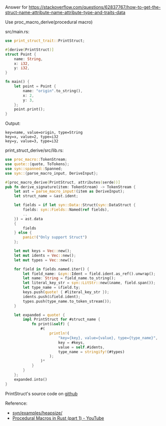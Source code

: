 Answer for https://stackoverflow.com/questions/62837767/how-to-get-the-struct-name-attribute-name-attribute-type-and-traits-data

Use proc_macro_derive(procedural macro)

src/main.rs:

```rust
use print_struct_trait::PrintStruct;

#[derive(PrintStruct)]
struct Point {
    name: String,
    x: i32,
    y: i32,
}

fn main() {
    let point = Point {
        name: "origin".to_string(),
        x: 2,
        y: 3,
    };
    point.print();
}
```

Output:

```
key=name, value=origin, type=String
key=x, value=2, type=i32
key=y, value=3, type=i32
```

print_struct_derive/src/lib.rs:

```rust
use proc_macro::TokenStream;
use quote::{quote, ToTokens};
use syn::spanned::Spanned;
use syn::{parse_macro_input, DeriveInput};

#[proc_macro_derive(PrintStruct, attributes(serde))]
pub fn derive_signature(item: TokenStream) -> TokenStream {
    let ast = parse_macro_input!(item as DeriveInput);
    let struct_name = &ast.ident;

    let fields = if let syn::Data::Struct(syn::DataStruct {
        fields: syn::Fields::Named(ref fields),
        ..
    }) = ast.data
    {
        fields
    } else {
        panic!("Only support Struct")
    };

    let mut keys = Vec::new();
    let mut idents = Vec::new();
    let mut types = Vec::new();

    for field in fields.named.iter() {
        let field_name: &syn::Ident = field.ident.as_ref().unwrap();
        let name: String = field_name.to_string();
        let literal_key_str = syn::LitStr::new(&name, field.span());
        let type_name = &field.ty;
        keys.push(quote! { #literal_key_str });
        idents.push(&field.ident);
        types.push(type_name.to_token_stream());
    }

    let expanded = quote! {
        impl PrintStruct for #struct_name {
            fn print(&self) {
                #(
                    println!(
                        "key={key}, value={value}, type={type_name}",
                        key = #keys,
                        value = self.#idents,
                        type_name = stringify!(#types)
                    );
                )*
            }
        }
    };
    expanded.into()
}
```

PrintStruct's source code on [github](https://github.com/pymongo/proc_macro_get_struct_fields)

Reference:

- [syn/examples/heapsize/](https://github.com/dtolnay/syn/tree/master/examples/heapsize)
- [Procedural Macros in Rust (part 1) - YouTube](https://www.youtube.com/watch?v=geovSK3wMB8&t=7661s)
